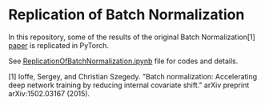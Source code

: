 # Replication of Batch Normalization

In this repository, some of the results of the original Batch Normalization[1] [paper](https://arxiv.org/pdf/1502.03167.pdf) is replicated in PyTorch.

See [ReplicationOfBatchNormalization.ipynb](./ReplicationOfBatchNormalization.ipynb) file for codes and details.

[1] Ioffe, Sergey, and Christian Szegedy. "Batch normalization: Accelerating deep network training by reducing internal covariate shift." arXiv preprint arXiv:1502.03167 (2015).
